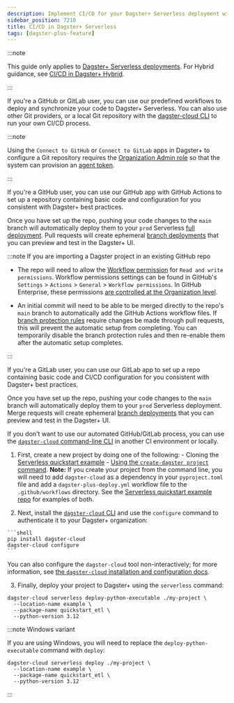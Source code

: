 ```yaml
---
description: Implement CI/CD for your Dagster+ Serverless deployment with GitHub, GitLab, or another Git provider.
sidebar_position: 7210
title: CI/CD in Dagster+ Serverless
tags: [dagster-plus-feature]
---
```


:::note

This guide only applies to [Dagster+ Serverless deployments](/deployment/dagster-plus/serverless). For Hybrid guidance, see [CI/CD in Dagster+ Hybrid](/deployment/dagster-plus/deploying-code/ci-cd/ci-cd-in-hybrid).

:::

If you're a GitHub or GitLab user, you can use our predefined workflows to deploy and synchronize your code to Dagster+ Serverless. You can also use other Git providers, or a local Git repository with the [dagster-cloud CLI](/api/clis/dagster-cloud-cli) to run your own CI/CD process.

:::note

Using the `Connect to GitHub` or `Connect to GitLab` apps in Dagster+ to configure a Git repository requires the [Organization Admin role](/deployment/dagster-plus/authentication-and-access-control/rbac/user-roles-permissions) so that the system can provision an [agent token](/deployment/dagster-plus/management/tokens/agent-tokens).

:::

<Tabs groupId="method">
  <TabItem value="GitHub" label="GitHub">

  If you're a GitHub user, you can use our GitHub app with GitHub Actions to set up a repository containing basic code and configuration for you consistent with Dagster+ best practices.

  Once you have set up the repo, pushing your code changes to the `main` branch will automatically deploy them to your `prod` Serverless [full deployment](/deployment/dagster-plus/deploying-code/full-deployments). Pull requests will create ephemeral [branch deployments](/deployment/dagster-plus/deploying-code/branch-deployments) that you can preview and test in the Dagster+ UI.

  :::note If you are importing a Dagster project in an existing GitHub repo

  - The repo will need to allow the [Workflow permission](https://docs.github.com/en/repositories/managing-your-repositorys-settings-and-features/enabling-features-for-your-repository/managing-github-actions-settings-for-a-repository) for `Read and write permissions`. Workflow permissions settings can be found in GitHub's `Settings` > `Actions` > `General` > `Workflow permissions`. In GitHub Enterprise, these permissions [are controlled at the Organization level](https://github.com/orgs/community/discussions/57244).

  - An initial commit will need to be able to be merged directly to the repo's `main` branch to automatically add the GitHub Actions workflow files. If [branch protection rules](https://docs.github.com/en/repositories/configuring-branches-and-merges-in-your-repository/managing-protected-branches/about-protected-branches#about-protected-branches) require changes be made through pull requests, this will prevent the automatic setup from completing. You can temporarily disable the branch protection rules and then re-enable them after the automatic setup completes.

  :::

  </TabItem>
  <TabItem value="GitLab" label="GitLab">

  If you're a GitLab user, you can use our GitLab app to set up a repo containing basic code and CI/CD configuration for you consistent with Dagster+ best practices.

  Once you have set up the repo, pushing your code changes to the `main` branch will automatically deploy them to your `prod` Serverless deployment. Merge requests will create ephemeral [branch deployments](/deployment/dagster-plus/deploying-code/branch-deployments) that you can preview and test in the Dagster+ UI.

  </TabItem>
  <TabItem value="Other" label="Other Git providers or local development">

  If you don't want to use our automated GitHub/GitLab process, you can use the [`dagster-cloud` command-line CLI](/api/clis/dagster-cloud-cli) in another CI environment or locally.

  1. First, create a new project by doing one of the following:
    - Cloning the [Serverless quickstart example](https://github.com/dagster-io/dagster/tree/master/examples/quickstart_etl)
    - [Using the `create-dagster project` command](/guides/build/projects/creating-a-new-project). **Note:** If you create your project from the command line, you will need to add `dagster-cloud` as a dependency in your `pyproject.toml` file and add a `dagster-plus-deploy.yml` workflow file to the `.github/workflows` directory. See the [Serverless quickstart example repo](https://github.com/dagster-io/dagster-cloud-serverless-quickstart) for examples of both.

  2. Next, install the [`dagster-cloud` CLI](/api/clis/dagster-cloud-cli/installing-and-configuring) and use the `configure` command to authenticate it to your Dagster+ organization:
    
    ```shell
    pip install dagster-cloud
    dagster-cloud configure
    ```

  You can also configure the `dagster-cloud` tool non-interactively; for more information, see [the `dagster-cloud` installation and configuration docs](/api/clis/dagster-cloud-cli/installing-and-configuring).

  3. Finally, deploy your project to Dagster+ using the `serverless` command:

  ```shell
  dagster-cloud serverless deploy-python-executable ./my-project \
    --location-name example \
    --package-name quickstart_etl \
    --python-version 3.12
  ```

  :::note Windows variant

  If you are using Windows, you will need to replace the `deploy-python-executable` command with `deploy`:
  ```shell
  dagster-cloud serverless deploy ./my-project \
    --location-name example \
    --package-name quickstart_etl \
    --python-version 3.12
  ```
  
  :::
</TabItem>
</Tabs>

